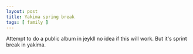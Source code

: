 ```yaml
---
layout: post
title: Yakima spring break
tags: [ family ]
---
```


Attempt to  do a public album in jeykll no idea if this will work. But it's sprint break in yakima.

<script src="https://cdn.jsdelivr.net/npm/publicalbum@latest/embed-ui.min.js" async></script>
<div class="pa-gallery-player-widget" style="width:75%; height:480px; display:none;"
  data-link="https://photos.app.goo.gl/BKhiAaagvcmTRZU5A"
  data-title="almost spring yakima"
  data-description="19 new items added to shared album">
  <object data="https://lh3.googleusercontent.com/kij2ZSqaGo-rGhQlQ-1rmgCHhF3moRV0VOlkm6njN18tqTSpm_iC3hrGqMqHRa3We_QrHFrV2TKwQzCN6eTeJZYrqvCKodFiPY7jeXtwZxvm_aa6wJU8JeEySSg1NQLfAgfkjhK9S5k=w1920-h1080"></object>
  <object data="https://lh3.googleusercontent.com/R8FeUKEzDhgb-RnmmS0tp_eWoefRMyG_X0Cmjp_Ru_F47x1-NsJai8DjcUUgBhnG9gTZGUy87hH5AQAVdb0UlaVkttgCGAVykNLhUjG2WwkmXzzXBoMWwBhqZIN32bW1xv9pcXaP_Z4=w1920-h1080"></object>
  <object data="https://lh3.googleusercontent.com/vdJdcWOS2eGWtr-oRq73dsCNTQDMSsXTXVeh59sp-X9h9yN5Jz7r_fp8I4bswYWgpEFThRHb_8_YN_uYFaEngOuFZO0tFBu3M7Ydc_xWxwXOVddSIT-jbgJ26oFT-VavMO8iRPv9Ug0=w1920-h1080"></object>
  <object data="https://lh3.googleusercontent.com/aRq0sxlD8S7gKvMqspALb4EdaTLVqmMH4MXnOORLB_VYbLYDHx8UTOZaEN_uXM7evX7U3bZGKOq9y12wXoUuoV6JCPZWw_-zp62cjXARo3xTeChbcwhuk7i6eTtyOCqeij4y4JkOcGM=w1920-h1080"></object>
  <object data="https://lh3.googleusercontent.com/K0SA-NBhlz7M3urFxocnMlDIq0er-PaSW_w3HF7WuMxvP9CNEvN3bdmUZNX--KwaB2EpHt428_CajZ1dV6fcNO6QsShjfK5FDxwlR8NCcb-QtINZoZafQFBx-JTSsCJhck_91Ul9Dw0=w1920-h1080"></object>
  <object data="https://lh3.googleusercontent.com/IeZe9jBHKj3b3a6RWqmx5qstK7u4E-6MC97-r6qvnpQWMu7N3eSkE6ZH4rmJoC9Rjcia6jk_igyKYDfyispe7wZP3pNbH0z7L2gl0OZd3-guII2cHdP2T2RGgtVZi7C3Fm02xRYxIlc=w1920-h1080"></object>
  <object data="https://lh3.googleusercontent.com/qKwCySrl4a9ECIebp9CUy6WqCbOVQ6Xou51j14TYaSjWUYMtTAZoEsWKrwJYwdcTZ0whEcGd-gJyYnHs3CqLob32WUAST-Sqk5ep1D6cSB4eKa_vPaiKCbi0KmWWC9E8jGCLoejN1EM=w1920-h1080"></object>
  <object data="https://lh3.googleusercontent.com/bNZAAnc6hNRwTUuR9SAmDwY3hbqLtyKMwRBtsyCR-u4yugrBbwkHPQuyS1JKRsKtaDb137ywWvRDXYTYTTb_uj4Q7hYwroX4z339cmD0ETWrWpHQ0IjKyWi78ks5Is8g2YNSyohVfKk=w1920-h1080"></object>
  <object data="https://lh3.googleusercontent.com/-arGjuPb2AfMenODewZ0lmYWeFqLgasCKwjOgvtbjs3WlZRqr5jHAd1etIrkjdgLzZPIBvCaQ0H5r9nbOse_ES6Xgk9wWitg8ESDbXuRWoXtNenwv70ullEJBhGiZjUEGLM5jf6_y0Q=w1920-h1080"></object>
  <object data="https://lh3.googleusercontent.com/M6Q7V4CUGkM4gjjgDeKs5yT4aLaQs-onxczmB6kF275vnug-4pvyr61ySviWm50juSUIBnS2_vDFda8ZYZLseteQb_95C0qWgwlEERFAwRklUPKyQSbucGPWj3LQm4uDwHUDT3Xmt8k=w1920-h1080"></object>
  <object data="https://lh3.googleusercontent.com/DuZbLz9jlLLC2QWY8ImX1A4EhmVDPGgN5XJnsm5QJ0VFvTf-wDnb5PEVqvQen_puv8dAlRGxiRQuDZ35I4Bir4lL-pquxxxbmbD_3S0MmlbaWh6Aen8VRiefh5wSdQ7bGGuRf4_4qO0=w1920-h1080"></object>
  <object data="https://lh3.googleusercontent.com/NHINpO7WsMko20p3j3KHRcPDFTYosejQIHNEm6jZFwhHXPJoZF2QwNGyg2fxFCbIT57Dp85xwC4IAZAt_RQc2bjwpuYuIsUrBuiZjqC1eRKrhm7er8F_Sf9kgFdhEU1YsfEVjMisvgE=w1920-h1080"></object>
  <object data="https://lh3.googleusercontent.com/v089MZ9JtAhu63t-hY4tZaXRVHrYaa3ZYYHSu85YQEGieg_VmZ06lIe7zuWCMcyWy1NtxgwP64tB_aQnGqLuZeAOZLDUljok3qsFVLLUTc-6LA52z-9SZuDVCFUYM9PvKcXgNA15qYM=w1920-h1080"></object>
  <object data="https://lh3.googleusercontent.com/QAcw-tDEPaykai8FvHLakBIaTDoZoFlJu5KFBgCkWX4yBSbJbjwkEM82YIL86RbV1vQzZODVP1FN5Y-DVvFBVsNRC8J4B-lY_xP0Hq6OgSdvOfuRV7I2zksF2Ayv6POQk6yyrmMcOrc=w1920-h1080"></object>
  <object data="https://lh3.googleusercontent.com/DUiufw7fIX2NYTjYrzdZGMrqtUQDoGCerFvPrHRQb6GH-w8o2MIvU8q85uyd3O41Hil0JI55K0Ctd724-Hx4D6kM5EplzqIYJrlQpcvem2Ydi_-_XnX_zXfuZYPF7QxzvzHOFyiclsw=w1920-h1080"></object>
  <object data="https://lh3.googleusercontent.com/n2feZgV9n7eoiwjJs9qldcoViL6Ml0U37dM2pZp2bOKyMBNSUJ2_i8JJOQjDdgVcPSrgeVg7p9QcCemx5PHvGkn8A1_l_SmbxGqu2ZD8_22jTb9CWjYvjvmXQU4GJmKEHaG9_Pg57Bs=w1920-h1080"></object>
  <object data="https://lh3.googleusercontent.com/FLCTD8AKcC52KvSRHnZ3pO8R5a4UWn2DJAIoLL5E5o64wmxtIJZ5YossxitgvdTq7fBgeJ2Qn0jHb8Ir53Upc5WLw94lyoCLvdcJ1QK5GZaxKY1bSfS_ZsoXLnVgcMSgj8ETlOWF69k=w1920-h1080"></object>
  <object data="https://lh3.googleusercontent.com/fJ2d_NN1I-wjQkf4HB4UEh34DTkUwL1ieCqacvcGz70idBdqohJCX5_IFKfk-vq6elSS1JzE7YP8BPxw4Pljftq8eWT18Sto2PoA1K97JPLMaeX1YSUCL40UxgVYso5IaDB3Gl3--nM=w1920-h1080"></object>
  <object data="https://lh3.googleusercontent.com/inAY6o1fx5nblLH_VXWDzeGXEvygBAW-EUau4MfP3zCbRxNAf_8BaWP-512yaTlKajlDG5464BglR65vjbp8h87Mws53mB0qjqZ9q4BqDDzA2LXmSyOjCX-2oXlXuJSP5zIM2-1pi1s=w1920-h1080"></object>
</div>
